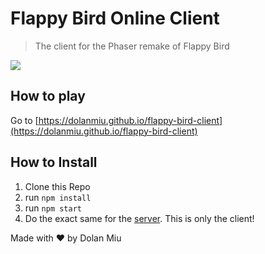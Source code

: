 # Flappy Bird Online Client
> The client for the Phaser remake of Flappy Bird

<img src="https://github.com/dolanmiu/flappy-bird-client/raw/master/assets/form/flappy-bird-logo.png">

## How to play
Go to [https://dolanmiu.github.io/flappy-bird-client](https://dolanmiu.github.io/flappy-bird-client)

## How to Install
1. Clone this Repo
2. run `npm install`
3. run `npm start`
4. Do the exact same for the [server](https://github.com/dolanmiu/flappy-bird-server). This is only the client!

Made with ♥ by Dolan Miu
